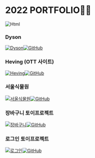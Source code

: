 # 2022 PORTFOLIO👩‍💻

<img alt="Html" src ="https://img.shields.io/badge/원하는 아이콘.svg?&style=for-the-badge&logo=벳지내 글자&logoColor=벳지 글자 색"/>

### Dyson

<a href = "https://wjdgus1122.github.io/dyson_project"> <img alt="Dyson" src ="https://img.shields.io/badge/Dyson-FF1696.svg?&style=for-the-badge"/></a><a href = "https://github.com/wjdgus1122/dyson_project"><img alt="GitHub" src ="https://img.shields.io/badge/GitHub-181717.svg?&style=for-the-badge&logo=GitHub&logoColor=white"/>
</a>

### Heving (OTT 사이트)

<a href = "https://hij00.github.io/Heving_app/"> <img alt="Heving" src ="https://img.shields.io/badge/Heving-E40000.svg?&style=for-the-badge"/></a><a href = "https://github.com/hij00/Heving_app"><img alt="GitHub" src ="https://img.shields.io/badge/GitHub-181717.svg?&style=for-the-badge&logo=GitHub&logoColor=white"/>
</a>

### 서울식물원

<a href = "https://hij00.github.io/seoul_garden_renewal/"> <img alt="서울식물원" src ="https://img.shields.io/badge/서울식물원-2B9212.svg?&style=for-the-badge"/></a><a href = "https://github.com/hij00/seoul_garden_renewal"><img alt="GitHub" src ="https://img.shields.io/badge/GitHub-181717.svg?&style=for-the-badge&logo=GitHub&logoColor=white"/>
</a>

### 장바구니 토이프로젝트

<a href = "https://hij00.github.io/toy_cart/"> <img alt="장바구니" src ="https://img.shields.io/badge/장바구니-white.svg?&style=for-the-badge"/></a><a href = "https://github.com/hij00/toy_cart"><img alt="GitHub" src ="https://img.shields.io/badge/GitHub-181717.svg?&style=for-the-badge&logo=GitHub&logoColor=white"/>
</a>

### 로그인 토이프로젝트

<a href = "https://hij00.github.io/signIn_signUp/"> <img alt="로그인" src ="https://img.shields.io/badge/로그인-22c1c3.svg?&style=for-the-badge"/></a><a href = "https://github.com/hij00/signIn_signUp"><img alt="GitHub" src ="https://img.shields.io/badge/GitHub-181717.svg?&style=for-the-badge&logo=GitHub&logoColor=white"/>
</a>
